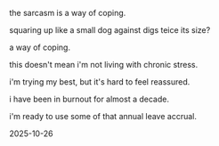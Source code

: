 the sarcasm is a way of coping.  

squaring up like a small dog against digs teice its size?  

a way of coping.  

this doesn't mean i'm not living with chronic stress.  

i'm trying my best, but it's hard to feel reassured.  

i have been in burnout for almost a decade.  

i'm ready to use some of that annual leave accrual.  

2025-10-26  
